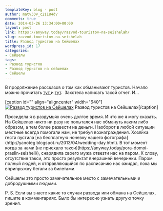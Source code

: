 ```yaml
---
templateKey: blog - post
author: matv33v_c21184dv
comments: true
date: 2014-03-26 13:34:00+00:00
layout: post
link: https://anyway.today/razvod-touristov-na-seishelah/
slug: razvod-touristov-na-seishelah
title: Развод туристов на Сейшелах
wordpress_id: 17
categories:
- Сейшелы
tags:
- Развод туристов
- Развод туристов на сейшелах
- Сейшелы
---
```


В продолжение рассказов о том как обманывают туристов. Начало можно прочитать [тут ](https://anyway.today/razvod-turistov-na-shri-lake-2/)и [тут](https://anyway.today/razvod-turistov-na-shri-lake).  Захотела написать такой отчет. И...




[caption id="" align="aligncenter" width="640"][![Развод туристов на Сейшелах](http://anyway.today/wp-content/uploads/2014/03/0_9ee14_cb88ec41_XL.jpg)](http://anyway.today/wp-content/uploads/2014/03/0_9ee14_cb88ec41_XL.jpg) Развод туристов на Сейшелах[/caption]


<!-- more -->Просидела я в раздумьях очень долгое время. И что же я могу сказать. На Сейшелах никто ни разу не попытался нас обмануть каким либо образом, а тем более развести на деньги. Наоборот в любой ситуации местные всегда помогали нам, не требуя вознаграждения. Хозяйка геста пустила [на бесплатную ночевку нашего фотографа](http://yanoteg.blogspot.ru/2013/04/wedding-day.html). В тот момент когда за нами [не приехало такси](https://anyway.today/pora-domoi-praslin-seisheli/), снарядила своего мужа отвезти нас на паром. К слову, отсутствие такси, это просто результат вчерашней вечеринки. Паром полный людей, и отправляющийся по расписанию нас ожидал, пока мы вприпрыжку бегали за билетами.






Сейшелы это просто замечательное место с замечательными и добродушными людьми.

P. S. Если вы знаете какие то случаи развода или обмана на Сейшелах, пишите в комментариях. Было бы интересно узнать другую точку зрения.




